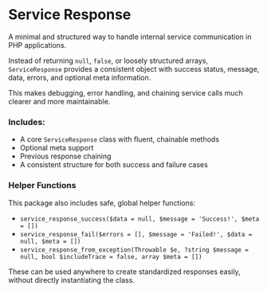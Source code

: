# Service Response

A minimal and structured way to handle internal service communication in PHP applications.

Instead of returning `null`, `false`, or loosely structured arrays, `ServiceResponse` provides a consistent object with success status, message, data, errors, and optional meta information.

This makes debugging, error handling, and chaining service calls much clearer and more maintainable.

### Includes:

- A core `ServiceResponse` class with fluent, chainable methods
- Optional meta support
- Previous response chaining
- A consistent structure for both success and failure cases

### Helper Functions

This package also includes safe, global helper functions:

- `service_response_success($data = null, $message = 'Success!', $meta = [])`
- `service_response_fail($errors = [], $message = 'Failed!', $data = null, $meta = [])`
- `service_response_from_exception(Throwable $e, ?string $message = null, bool $includeTrace = false, array $meta = [])`

These can be used anywhere to create standardized responses easily, without directly instantiating the class.